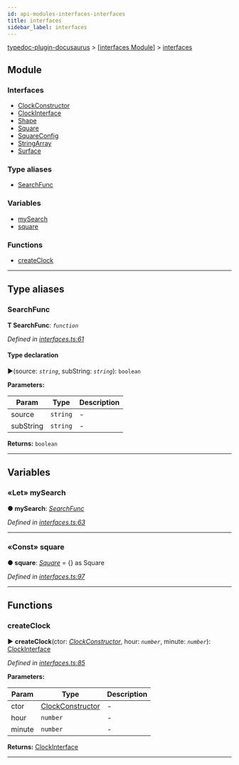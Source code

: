 ```yaml
---
id: api-modules-interfaces-interfaces
title: interfaces
sidebar_label: interfaces
---
```


[typedoc-plugin-docusaurus](api-readme.md) > [[interfaces Module]](api-modules-interfaces-module.md) > [interfaces](api-modules-interfaces-interfaces.md)



## Module

### Interfaces

* [ClockConstructor](api-interfaces-interfaces-interfaces.clockconstructor.md)
* [ClockInterface](api-interfaces-interfaces-interfaces.clockinterface.md)
* [Shape](api-interfaces-interfaces-interfaces.shape.md)
* [Square](api-interfaces-interfaces-interfaces.square.md)
* [SquareConfig](api-interfaces-interfaces-interfaces.squareconfig.md)
* [StringArray](api-interfaces-interfaces-interfaces.stringarray.md)
* [Surface](api-interfaces-interfaces-interfaces.surface.md)


### Type aliases

* [SearchFunc](api-modules-interfaces-interfaces.md#searchfunc)


### Variables

* [mySearch](api-modules-interfaces-interfaces.md#mysearch)
* [square](api-modules-interfaces-interfaces.md#square-1)


### Functions

* [createClock](api-modules-interfaces-interfaces.md#createclock)



---
## Type aliases
<a id="searchfunc"></a>

###  SearchFunc

**Τ SearchFunc**:  *`function`* 

*Defined in [interfaces.ts:61](https://github.com/OffGridNetworks/typedoc-plugin-docusaurus/blob/master/tests/src/interfaces.ts#L61)*


#### Type declaration
►(source: *`string`*, subString: *`string`*): `boolean`



**Parameters:**

| Param | Type | Description |
| ------ | ------ | ------ |
| source | `string`   |  - |
| subString | `string`   |  - |





**Returns:** `boolean`






___


## Variables
<a id="mysearch"></a>

### «Let» mySearch

**●  mySearch**:  *[SearchFunc](api-modules-interfaces-interfaces.md#searchfunc)* 

*Defined in [interfaces.ts:63](https://github.com/OffGridNetworks/typedoc-plugin-docusaurus/blob/master/tests/src/interfaces.ts#L63)*





___

<a id="square-1"></a>

### «Const» square

**●  square**:  *[Square](api-interfaces-interfaces-interfaces.square.md)*  =  {} as Square

*Defined in [interfaces.ts:97](https://github.com/OffGridNetworks/typedoc-plugin-docusaurus/blob/master/tests/src/interfaces.ts#L97)*





___


## Functions
<a id="createclock"></a>

###  createClock

► **createClock**(ctor: *[ClockConstructor](api-interfaces-interfaces-interfaces.clockconstructor.md)*, hour: *`number`*, minute: *`number`*): [ClockInterface](api-interfaces-interfaces-interfaces.clockinterface.md)



*Defined in [interfaces.ts:85](https://github.com/OffGridNetworks/typedoc-plugin-docusaurus/blob/master/tests/src/interfaces.ts#L85)*



**Parameters:**

| Param | Type | Description |
| ------ | ------ | ------ |
| ctor | [ClockConstructor](api-interfaces-interfaces-interfaces.clockconstructor.md)   |  - |
| hour | `number`   |  - |
| minute | `number`   |  - |





**Returns:** [ClockInterface](api-interfaces-interfaces-interfaces.clockinterface.md)





___


